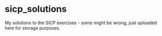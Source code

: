 # sicp_solutions
My solutions to the SICP exercises - some might be wrong, just uploaded here for storage purposes.
